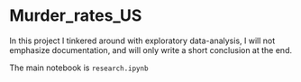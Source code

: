 # Murder_rates_US

In this project I tinkered around with exploratory data-analysis, I will not emphasize documentation, and will only 
write a short conclusion at the end.

The main notebook is `research.ipynb`
